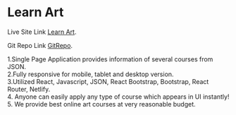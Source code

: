 # Learn Art

Live Site Link [Learn Art](https://learn-art-2021.netlify.app/).

Git Repo Link [GitRepo](https://github.com/sanjimo/Learn-Art).

1.Single Page Application provides information of several courses from JSON.<br/>
2.Fully responsive for mobile, tablet and desktop version.<br/>
3.Utilized  React, Javascript, JSON, React Bootstrap, Bootstrap, React Router, Netlify.<br/>
4. Anyone can easily apply any type of course which appears in UI instantly!<br/>
5. We provide best online art courses at very reasonable budget.
